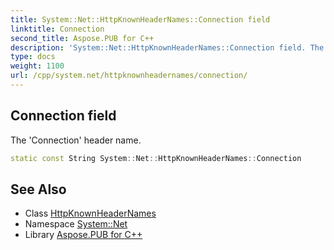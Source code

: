 ```yaml
---
title: System::Net::HttpKnownHeaderNames::Connection field
linktitle: Connection
second_title: Aspose.PUB for C++
description: 'System::Net::HttpKnownHeaderNames::Connection field. The ''Connection'' header name in C++.'
type: docs
weight: 1100
url: /cpp/system.net/httpknownheadernames/connection/
---
```

## Connection field


The 'Connection' header name.

```cpp
static const String System::Net::HttpKnownHeaderNames::Connection
```

## See Also

* Class [HttpKnownHeaderNames](../)
* Namespace [System::Net](../../)
* Library [Aspose.PUB for C++](../../../)

